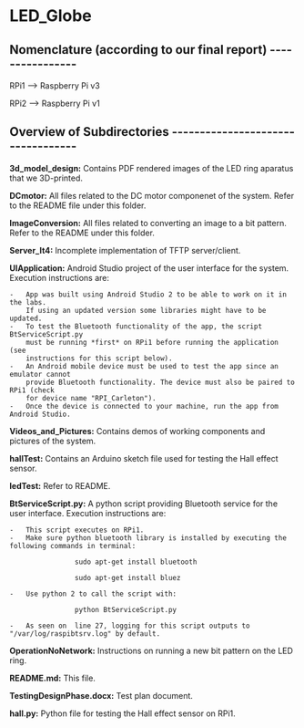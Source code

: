 # LED_Globe

## Nomenclature (according to our final report) ----------------
    
RPi1 --> Raspberry Pi v3

RPi2 --> Raspberry Pi v1

## Overview of Subdirectories ----------------------------------


**3d_model_design:**		Contains PDF rendered images of the LED ring aparatus that we 3D-printed.


**DCmotor:**			All files related to the DC motor componenet of the system. Refer to the README file under this folder.


**ImageConversion:**		All files related to converting an image to a bit pattern. Refer to the README under this folder.


**Server_It4:**			Incomplete implementation of TFTP server/client.


**UIApplication:**		Android Studio project of the user interface for the system. Execution instructions are:
      			
	-	App was built using Android Studio 2 to be able to work on it in the labs. 
		If using an updated version some libraries might have to be updated.
	-	To test the Bluetooth functionality of the app, the script BtServiceScript.py
		must be running *first* on RPi1 before running the application (see 
		instructions for this script below).
	-	An Android mobile device must be used to test the app since an emulator cannot 
		provide Bluetooth functionality. The device must also be paired to RPi1 (check
		for device name "RPI_Carleton").
	-	Once the device is connected to your machine, run the app from Android Studio.


**Videos_and_Pictures:**		Contains demos of working components and pictures of the system.


**hallTest:**			Contains an Arduino sketch file used for testing the Hall effect sensor.


**ledTest:**			Refer to README.


**BtServiceScript.py:**		A python script providing Bluetooth service for the user interface. Execution instructions are:
			
	-	This script executes on RPi1.
	-	Make sure python bluetooth library is installed by executing the following commands in terminal:
					
					sudo apt-get install bluetooth
					
					sudo apt-get install bluez
			
	-	Use python 2 to call the script with:
					
					python BtServiceScript.py

	-	As seen on  line 27, logging for this script outputs to "/var/log/raspibtsrv.log" by default.


**OperationNoNetwork:**		Instructions on running a new bit pattern on the LED ring.


**README.md:**			This file.


**TestingDesignPhase.docx:**	Test plan document.


**hall.py:**			Python file for testing the Hall effect sensor on RPi1.
